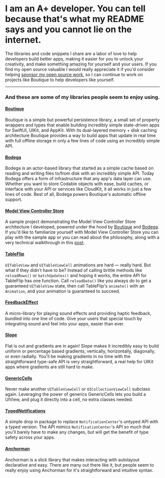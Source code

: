 # I am an A+ developer. You can tell because that's what my README says and you cannot lie on the internet.

The libraries and code snippets I share are a labor of love to help developers build better apps, making it easier for you to unlock your creativity, and make something amazing for yourself and your users. If you find my open source valuable I would really appreciate it if you'd consider helping [sponsor my open source work](https://github.com/sponsors/mergesort), so I can continue to work on projects like Boutique to help developers like yourself.

---

### And these are some of my libraries people seem to enjoy using.

#### [Boutique](https://github.com/mergesort/Boutique)
Boutique is a simple but powerful persistence library, a small set of property wrappers and types that enable building incredibly simple state-driven apps for SwiftUI, UIKit, and AppKit. With its dual-layered memory + disk caching architecture Boutique provides a way to build apps that update in real time with full offline storage in only a few lines of code using an incredibly simple API.

#### [Bodega](https://github.com/mergesort/Bodega)
Bodega is an actor-based library that started as a simple cache based on reading and writing files to/from disk with an incredibly simple API. Today Bodega offers a form of infrastructure that any app's data layer can use. Whether you want to store Codable objects with ease, build caches, or interface with your API or services like CloudKit, it all works in just a few lines of code. Best of all, Bodega powers Boutique's automatic offline support. 

#### [Model View Controller Store](https://github.com/mergesort/MVCS)
A sample project demonstrating the Model View Controller Store architecture I developed, powered under the hood by [Boutique](https://github.com/mergesort/Boutique) and [Bodega](https://github.com/mergesort/Bodega). If you'd like to familiarize yourself with Model View Controller Store you can play with the sample app or you can read about the philosophy, along with a very technical walkthrough in this [post](https://build.ms/2022/06/22/model-view-controller-store/).

#### [TableFlip](https://github.com/mergesort/TableFlip)
`UITableView` and `UITableViewCell` animations are hard — really hard. But what if they didn't have to be? Instead of calling brittle methods like `reloadRows()` or `batchUpdates()` and hoping it works, the entire API for TableFlip has one function. Call `reloadData()` like you always do to get a guaranteed `UITableView` state, then call TableFlip's `animate()` with an `Animation`, and your animation is guaranteed to succeed.

#### [FeedbackEffect](https://github.com/mergesort/FeedbackEffect)
A micro-library for playing sound effects and providing haptic feedback, bundled into one line of code. Give your users that special touch by integrating sound and feel into your apps, easier than ever.

#### [Slope](https://github.com/mergesort/Slope)
Flat is out and gradients are in again! Slope makes it incredibly easy to build uniform or percentage based gradients, vertically, horizontally, diagonally, or even radially. You'll be making gradients in no time with the straightforward type-safe API is very straightforward, a real help for UIKit apps where gradients are still hard to make.

#### [GenericCells](https://github.com/mergesort/GenericCells)
Never make another `UITableViewCell` or `UICollectionViewCell` subclass again. Leveraging the power of generics GenericCells lets you build a UIView, and plug it directly into a cell, no extra classes needed.

#### [TypedNotifications](https://github.com/mergesort/TypedNotifications)
A simple drop in package to replace `NotificationCenter`'s untyped API with a typed version. The API mimics `NotificationCenter`'s API so much that you'll barely have to make any changes, but will get the benefit of type safety across your apps.

#### [Anchorman](https://github.com/mergesort/Anchorman)
Anchorman is a slick library that makes interacting with autolayout declarative and easy. There are many out there like it, but people seem to really enjoy using Anchorman for it's straightforward and intuitive syntax.
